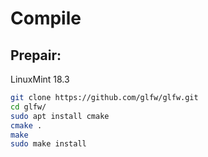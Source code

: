 # Compile

## Prepair:

LinuxMint 18.3

```bash
git clone https://github.com/glfw/glfw.git
cd glfw/
sudo apt install cmake
cmake .
make
sudo make install
```

